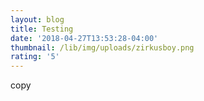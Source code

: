 ```yaml
---
layout: blog
title: Testing
date: '2018-04-27T13:53:28-04:00'
thumbnail: /lib/img/uploads/zirkusboy.png
rating: '5'
---
```

copy
